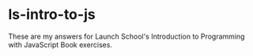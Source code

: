 # ls-intro-to-js
These are my answers for Launch School's Introduction to Programming with JavaScript Book exercises. 
